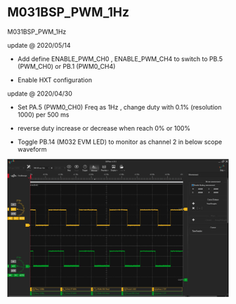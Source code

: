 # M031BSP_PWM_1Hz
 M031BSP_PWM_1Hz

update @ 2020/05/14

- Add define ENABLE_PWM_CH0 , ENABLE_PWM_CH4 to switch to PB.5 (PWM_CH0) or PB.1 (PWM0_CH4) 

- Enable HXT configuration


update @ 2020/04/30

- Set PA.5 (PWM0_CH0) Freq as 1Hz , change duty with 0.1% (resolution 1000) per 500 ms

- reverse duty increase or decrease when reach 0% or 100%

- Toggle PB.14 (M032 EVM LED) to monitor as channel 2 in below scope waveform

![image](https://github.com/released/M031BSP_PWM_1Hz/blob/master/FREQ_1Hz_RESOLUTION_1K.jpg)

